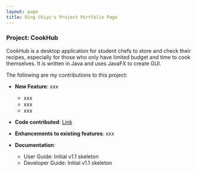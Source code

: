 ```yaml
---
layout: page
title: Ding Chiyu's Project Portfolio Page
---
```


### Project: CookHub

CookHub is a desktop application for student chefs to store and check their recipes, especially for those who only have limited budget and time to cook themselves.
It is written in Java and uses JavaFX to create GUI. 

The following are my contributions to this project:

- **New Feature**: xxx
  - xxx
  - xxx
  - xxx

- **Code contributed**: [Link]()

- **Enhancements to existing features**: xxx

- **Documentation**:
  - User Guide: Initial v1.1 skeleton
  - Developer Guide: Initial v1.1 skeleton
